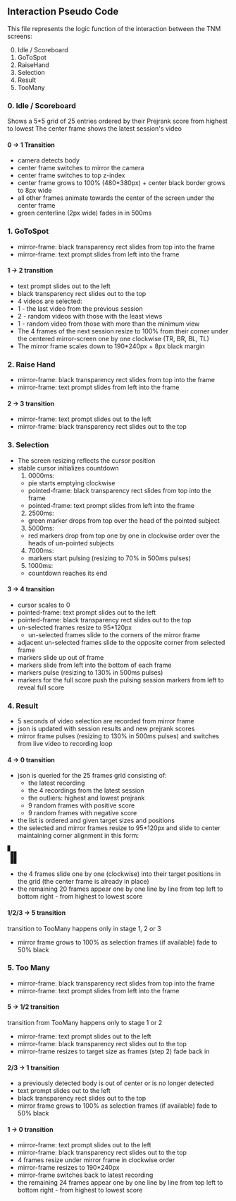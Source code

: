 Interaction Pseudo Code
----

This file represents the logic function of the interaction between the TNM screens:

0. Idle / Scoreboard
1. GoToSpot
2. RaiseHand
3. Selection
4. Result
5. TooMany

### 0. Idle / Scoreboard

Shows a 5*5 grid of 25 entries ordered by their Prejrank score from highest to lowest
The center frame shows the latest session's video

#### 0 -> 1 Transition

* camera detects body
* center frame switches to mirror the camera
* center frame switches to top z-index
* center frame grows to 100% (480*380px) + center black border grows to 8px wide
* all other frames animate towards the center of the screen under the center frame
* green centerline (2px wide) fades in in 500ms

### 1. GoToSpot

* mirror-frame: black transparency rect slides from top into the frame
* mirror-frame: text prompt slides from left into the frame

#### 1 -> 2 transition

* text prompt slides out to the left
* black transparency rect slides out to the top
* 4 videos are selected:
 * 1 - the last video from the previous session
 * 2 - random videos with those with the least views
 * 1 - random video from those with more than the minimum view
* The 4 frames of the next session resize to 100% from their corner under the centered mirror-screen one by one clockwise (TR, BR, BL, TL)
* The mirror frame scales down to 190*240px + 8px black margin

### 2. Raise Hand

* mirror-frame: black transparency rect slides from top into the frame
* mirror-frame: text prompt slides from left into the frame

#### 2 -> 3 transition

* mirror-frame: text prompt slides out to the left
* mirror-frame: black transparency rect slides out to the top

### 3. Selection

* The screen resizing reflects the cursor position
* stable cursor initializes countdown
  1. 0000ms:
    * pie starts emptying clockwise
    * pointed-frame: black transparency rect slides from top into the frame
    * pointed-frame: text prompt slides from left into the frame
  2. 2500ms:
    * green marker drops from top over the head of the pointed subject
  3. 5000ms:
    * red markers drop from top one by one in clockwise order over the heads of un-pointed subjects
  4. 7000ms:
    * markers start pulsing (resizing to 70% in 500ms pulses)
  5. 1000ms:
    * countdown reaches its end

#### 3 -> 4 transition

* cursor scales to 0
* pointed-frame: text prompt slides out to the left
* pointed-frame: black transparency rect slides out to the top
* un-selected frames resize to 95*120px
  * un-selected frames slide to the corners of the mirror frame
* adjacent un-selected frames slide to the opposite corner from selected frame
* markers slide up out of frame
* markers slide from left into the bottom of each frame
* markers pulse (resizing to 130% in 500ms pulses)
* markers for the full score push the pulsing session markers from left to reveal full score

### 4. Result

* 5 seconds of video selection are recorded from mirror frame
* json is updated with session results and new prejrank scores
* mirror frame pulses (resizing to 130% in 500ms pulses) and switches from live video to recording loop

#### 4 -> 0 transition

* json is queried for the 25 frames grid consisting of:
  * the latest recording
  * the 4 recordings from the latest session
  * the outliers: highest and lowest prejrank
  * 9 random frames with positive score
  * 9 random frames with negative score
* the list is ordered and given target sizes and positions
* the selected and mirror frames resize to 95*120px and slide to center maintaining corner alignment in this form:
```
▉
 ▉▉
 ▉▉
```
* the 4 frames slide one by one (clockwise) into their target positions in the grid (the center frame is already in place)
* the remaining 20 frames appear one by one line by line from top left to bottom right - from highest to lowest score

#### 1/2/3 -> 5 transition

transition to TooMany happens only in stage 1, 2 or 3

* mirror frame grows to 100% as selection frames (if available) fade to 50% black

### 5. Too Many

* mirror-frame: black transparency rect slides from top into the frame
* mirror-frame: text prompt slides from left into the frame

#### 5 -> 1/2 transition

transition from TooMany happens only to stage 1 or 2

* mirror-frame: text prompt slides out to the left
* mirror-frame: black transparency rect slides out to the top
* mirror-frame resizes to target size as frames (step 2) fade back in

#### 2/3 -> 1 transition

* a previously detected body is out of center or is no longer detected
* text prompt slides out to the left
* black transparency rect slides out to the top
* mirror frame grows to 100% as selection frames (if available) fade to 50% black

#### 1 -> 0 transition

* mirror-frame: text prompt slides out to the left
* mirror-frame: black transparency rect slides out to the top
* 4 frames resize under mirror frame in clockwise order
* mirror-frame resizes to 190*240px
* mirror-frame switches back to latest recording
* the remaining 24 frames appear one by one line by line from top left to bottom right - from highest to lowest score
